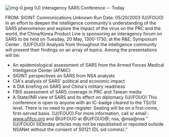 ![img-0.jpeg](img-0.jpeg)
(U) Interagency SARS Conference -- Today

FROM: SIGINT Communications
Unknown
Run Date: 05/20/2003
(U//FOUO) In an effort to deepen the intelligence community's understanding of the SARS phenomenon and explore the impact of the virus on the PRC and the world, the China/Korea Product Line is sponsoring an interagency forum on SARS to be held on Tuesday, 20 May, 1300-1730, at the R\&E; Symposium Center .
(U//FOUO) Analysts from throughout the intelligence community will present their findings on an array of topics. Among the presentations will be:

- An epidemiological assessment of SARS from the Armed Forces Medical Intelligence Center (AFMIC)
- SIGINT perspectives on SARS from NSA analysts
- CIA's analysis of SARS' political and economic impact
- A DIA briefing on SARS and China's military readiness
- FBIS assessment of SARS coverage in PRC and Taiwan media
- A State/INR view of SARS and its effect on diplomacy
(U//FOUO) This conference is open to anyone with an IC-badge cleared to the TS//SI level. There is no need to pre-register. Seating will be on a first-come, first-served basis.
(U//FOUO) For more information, call or email : www.ufifco.org and @U/FOUO at @U/FOUO@; nsa, @nsa@nsa
"(U//FOUO) SIDtoday articles may not be republished or reposted outside NSANet without the consent of S0121 (DL sid comms)."
